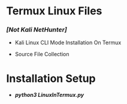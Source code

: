 # Termux Linux Files

### *__[Not Kali NetHunter]__*

* Kali Linux CLI Mode Installation On Termux
    
* Source File Collection

# Installation Setup

*   *__python3 LinuxInTermux.py__*
